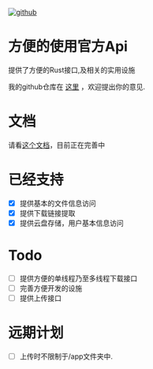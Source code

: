 [![github](https://img.shields.io/badge/baiduyun__api-crate-green)](https://github.com/hfh1999/baiduyun_api/)
# 方便的使用官方Api

提供了方便的Rust接口,及相关的实用设施

我的github仓库在 [这里](https://github.com/hfh1999/baiduyun_api) ，欢迎提出你的意见.

# 文档
请看[这个文档](https://docs.rs/baiduyun_api/0.1.0)，目前正在完善中

# 已经支持
- [x] 提供基本的文件信息访问
- [x] 提供下载链接提取
- [x] 提供云盘存储，用户基本信息访问  

# Todo
- [ ] 提供方便的单线程乃至多线程下载接口
- [ ] 完善方便开发的设施
- [ ] 提供上传接口

# 远期计划
- [ ] 上传时不限制于/app文件夹中.
